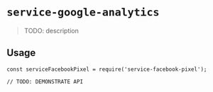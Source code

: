 # `service-google-analytics`

> TODO: description

## Usage

```
const serviceFacebookPixel = require('service-facebook-pixel');

// TODO: DEMONSTRATE API
```
